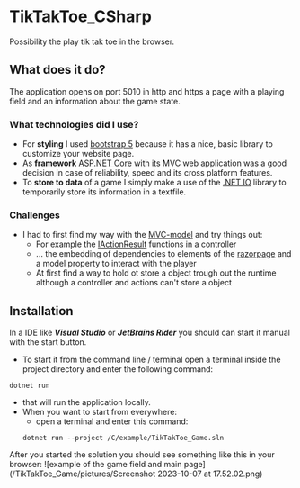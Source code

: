 # TikTakToe_CSharp
Possibility the play tik tak toe in the browser.

## What does it do?

The application opens on port 5010 in http and https a page with a playing field and an information about the game state.

### What technologies did I use?
- For **styling** I used [bootstrap 5](https://getbootstrap.com/docs/5.0/getting-started/introduction/) because it has a nice, basic library to customize your website page.
- As **framework** [ASP.NET Core](https://learn.microsoft.com/en-us/aspnet/core/introduction-to-aspnet-core?view=aspnetcore-7.0) with its MVC web application was a good decision in case of reliability, speed and its cross platform features.
- To **store to data** of a game I simply make a use of the [.NET IO](https://learn.microsoft.com/en-us/dotnet/standard/io/) library to temporarily store its information in a textfile.

### Challenges

+ I had to first find my way with the [MVC-model](https://www.geeksforgeeks.org/mvc-design-pattern/) and try things out:
  + For example the [IActionResult](https://learn.microsoft.com/en-us/aspnet/core/web-api/action-return-types?view=aspnetcore-7.0) functions in a controller
  + ... the embedding of dependencies to elements of the [razorpage](https://learn.microsoft.com/en-us/aspnet/core/razor-pages/?view=aspnetcore-7.0&tabs=visual-studio) and a model property to interact with the player
  + At first find a way to hold ot store a object trough out the runtime although a controller and actions can't store a object

## Installation

In a IDE like ***Visual Studio*** or ***JetBrains Rider*** you should can start it manual with the start button.

+ To start it from the command line / terminal open a terminal inside the project directory and enter the following command:
```
dotnet run 
```
  + that will run the application locally.
+ When you want to start from everywhere:
  + open a terminal and enter this command:
  ```
  dotnet run --project /C/example/TikTakToe_Game.sln
  ```

After you started the solution you should see something like this in your browser:
![example of the game field and main page](/TikTakToe_Game/pictures/Screenshot 2023-10-07 at 17.52.02.png)
